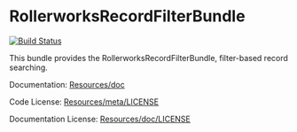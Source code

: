 ﻿RollerworksRecordFilterBundle
=============================

[![Build Status](https://secure.travis-ci.org/rollerscapes/RollerworksRecordFilterBundle.png?branch=2.0)](http://travis-ci.org/rollerscapes/RollerworksRecordFilterBundle)

This bundle provides the RollerworksRecordFilterBundle, filter-based record searching.

Documentation: 
[Resources/doc](Resources/doc)

Code License:
[Resources/meta/LICENSE](Resources/meta/LICENSE)

Documentation License:
[Resources/doc/LICENSE](Resources/doc/LICENSE)
